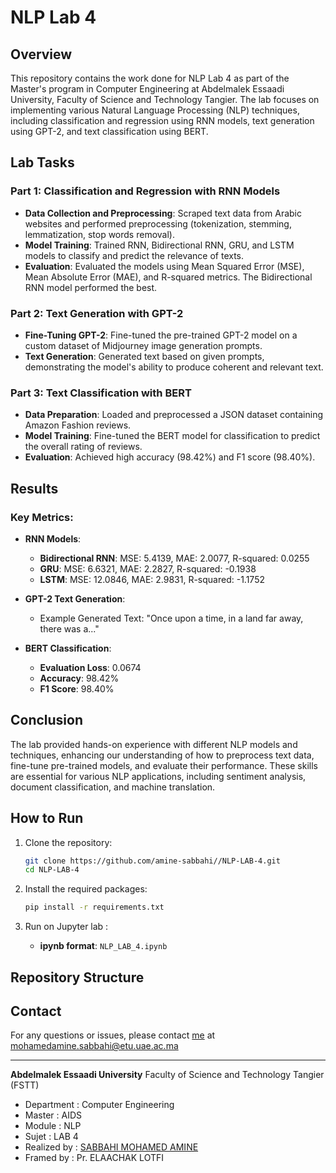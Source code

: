 # NLP Lab 4

## Overview
This repository contains the work done for NLP Lab 4 as part of the Master's program in Computer Engineering at Abdelmalek Essaadi University, Faculty of Science and Technology Tangier. The lab focuses on implementing various Natural Language Processing (NLP) techniques, including classification and regression using RNN models, text generation using GPT-2, and text classification using BERT.

## Lab Tasks

### Part 1: Classification and Regression with RNN Models
- **Data Collection and Preprocessing**: Scraped text data from Arabic websites and performed preprocessing (tokenization, stemming, lemmatization, stop words removal).
- **Model Training**: Trained RNN, Bidirectional RNN, GRU, and LSTM models to classify and predict the relevance of texts.
- **Evaluation**: Evaluated the models using Mean Squared Error (MSE), Mean Absolute Error (MAE), and R-squared metrics. The Bidirectional RNN model performed the best.

### Part 2: Text Generation with GPT-2
- **Fine-Tuning GPT-2**: Fine-tuned the pre-trained GPT-2 model on a custom dataset of Midjourney image generation prompts.
- **Text Generation**: Generated text based on given prompts, demonstrating the model's ability to produce coherent and relevant text.

### Part 3: Text Classification with BERT
- **Data Preparation**: Loaded and preprocessed a JSON dataset containing Amazon Fashion reviews.
- **Model Training**: Fine-tuned the BERT model for classification to predict the overall rating of reviews.
- **Evaluation**: Achieved high accuracy (98.42%) and F1 score (98.40%).

## Results
### Key Metrics:
- **RNN Models**:
  - **Bidirectional RNN**: MSE: 5.4139, MAE: 2.0077, R-squared: 0.0255
  - **GRU**: MSE: 6.6321, MAE: 2.2827, R-squared: -0.1938
  - **LSTM**: MSE: 12.0846, MAE: 2.9831, R-squared: -1.1752

- **GPT-2 Text Generation**:
  - Example Generated Text: "Once upon a time, in a land far away, there was a..."

- **BERT Classification**:
  - **Evaluation Loss**: 0.0674
  - **Accuracy**: 98.42%
  - **F1 Score**: 98.40%

## Conclusion
The lab provided hands-on experience with different NLP models and techniques, enhancing our understanding of how to preprocess text data, fine-tune pre-trained models, and evaluate their performance. These skills are essential for various NLP applications, including sentiment analysis, document classification, and machine translation.

## How to Run
1. Clone the repository:
    ```bash
    git clone https://github.com/amine-sabbahi//NLP-LAB-4.git
    cd NLP-LAB-4
    ```

2. Install the required packages:
    ```bash
    pip install -r requirements.txt
    ```

3. Run on Jupyter lab :
    - **ipynb format**: `NLP_LAB_4.ipynb`


## Repository Structure


## Contact
For any questions or issues, please contact [me](https://github.com/amine-sabbahi/) at mohamedamine.sabbahi@etu.uae.ac.ma

---

**Abdelmalek Essaadi University** Faculty of Science and Technology Tangier (FSTT)
   - Department : Computer Engineering
   - Master : AIDS
   - Module : NLP
   - Sujet : LAB 4
   - Realized by : [SABBAHI MOHAMED AMINE](https://github.com/amine-sabbahi/) 
   - Framed by : Pr. ELAACHAK LOTFI